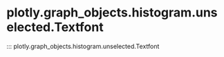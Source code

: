 # plotly.graph_objects.histogram.unselected.Textfont

::: plotly.graph_objects.histogram.unselected.Textfont
